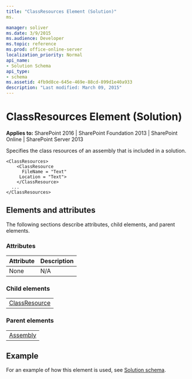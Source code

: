 ```yaml
---
title: "ClassResources Element (Solution)"
ms.

manager: soliver
ms.date: 3/9/2015
ms.audience: Developer
ms.topic: reference
ms.prod: office-online-server
localization_priority: Normal
api_name:
- Solution Schema
api_type:
- schema
ms.assetid: 4fb9d8ce-645e-469e-88cd-899d1e40a933
description: "Last modified: March 09, 2015"
---
```


# ClassResources Element (Solution)

 
  
 **Applies to:** SharePoint 2016 | SharePoint Foundation 2013 | SharePoint Online | SharePoint Server 2013
  
Specifies the class resources of an assembly that is included in a solution.
  
```
<ClassResources>
    <ClassResource
      FileName = "Text"
     Location = "Text">
    </ClassResource>
  ...
</ClassResources>
```

## Elements and attributes

The following sections describe attributes, child elements, and parent elements.

### Attributes

|**Attribute**|**Description**|
|:-----|:-----|
|None  <br/> |N/A  <br/> |
   
### Child elements

||
|:-----|
|[ClassResource](classresource-element-solution.md)|
   
### Parent elements

||
|:-----|
|[Assembly](assembly-element-solutionassemblies.md)|
   
## Example

For an example of how this element is used, see [Solution schema](solution-schema.md).
  

